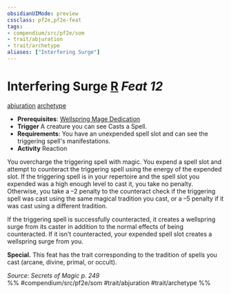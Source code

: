 ```yaml
---
obsidianUIMode: preview
cssclass: pf2e,pf2e-feat
tags:
- compendium/src/pf2e/som
- trait/abjuration
- trait/archetype
aliases: ["Interfering Surge"]
---
```

# Interfering Surge  [R](../../rules/core-rulebook/chapter-9-playing-the-game.md#Actions "Reaction") *Feat 12*  
[abjuration](../../rules/traits/abjuration.md)  [archetype](../../rules/traits/archetype.md)  

- **Prerequisites**: [Wellspring Mage Dedication](wellspring-mage-dedication-som.md)
- **Trigger** A creature you can see Casts a Spell.
- **Requirements**: You have an unexpended spell slot and can see the triggering spell's manifestations.
- **Activity** Reaction

You overcharge the triggering spell with magic. You expend a spell slot and attempt to counteract the triggering spell using the energy of the expended slot. If the triggering spell is in your repertoire and the spell slot you expended was a high enough level to cast it, you take no penalty. Otherwise, you take a –2 penalty to the counteract check if the triggering spell was cast using the same magical tradition you cast, or a –5 penalty if it was cast using a different tradition.

If the triggering spell is successfully counteracted, it creates a wellspring surge from its caster in addition to the normal effects of being counteracted. If it isn't counteracted, your expended spell slot creates a wellspring surge from you.

**Special.** This feat has the trait corresponding to the tradition of spells you cast (arcane, divine, primal, or occult).

*Source: Secrets of Magic p. 249*  
%% #compendium/src/pf2e/som #trait/abjuration #trait/archetype %%